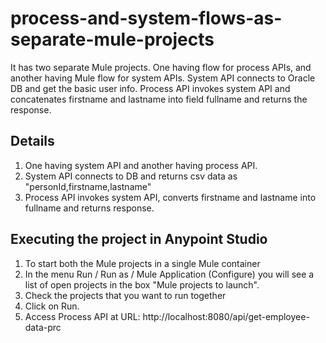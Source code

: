 # process-and-system-flows-as-separate-mule-projects
It has two separate Mule projects. One having flow for process APIs, and another having Mule flow for system APIs.  System API connects to Oracle DB and get the basic user info. Process API invokes system API and concatenates firstname and lastname into field fullname and returns the response.


## Details
1. One having system API and another having process API.
1. System API connects to DB and returns csv data as "personId,firstname,lastname"
1. Process API invokes system API, converts firstname and lastname into fullname and returns response.

## Executing the project in Anypoint Studio
1. To start both the Mule projects in a single Mule container 
1. In the menu Run / Run as / Mule Application (Configure) you will see a list of open projects in the box "Mule projects to launch". 
1. Check the projects that you want to run together
1. Click on Run.
1. Access Process API at URL: http://localhost:8080/api/get-employee-data-prc
